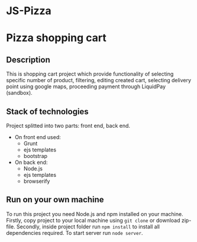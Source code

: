 # JS-Pizza

# Pizza shopping cart
## Description
  This is shopping cart project which provide functionality of selecting specific
  number of product, filtering, editing created cart, selecting delivery point using
  google maps, proceeding payment through LiquidPay (sandbox).
## Stack of technologies
  Project splitted into two parts: front end, back end.
  - On front end used:
      * Grunt
      * ejs templates
      * bootstrap
  - On back end:
      * Node.js
      * ejs templates
      * browserify
## Run on your own machine
  To run this project you need Node.js and npm installed on your machine.
  Firstly, copy project to your local machine using `git clone` or download zip-file.
  Secondly, inside project folder run `npm install` to install all dependencies required.
  To start server run `node server`.
